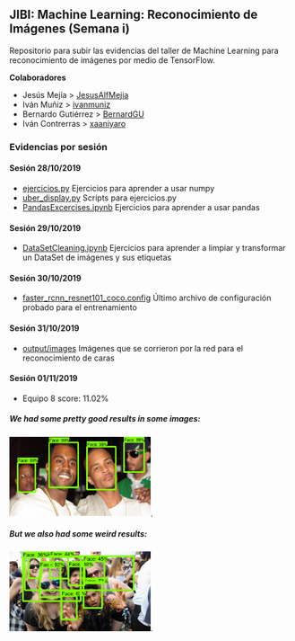 ## JIBI: Machine Learning: Reconocimiento de Imágenes (Semana i)

Repositorio para subir las evidencias del taller de Machine Learning para reconocimiento de imágenes por medio de TensorFlow.

**Colaboradores**
* Jesús Mejía > [JesusAlfMejia](https://github.com/JesusAlfMejia/)
* Iván Muñiz > [ivanmuniz](https://github.com/ivanmuniz/)
* Bernardo Gutiérrez > [BernardGU](https://github.com/BernardGU/)
* Iván Contrerras > [xaaniyaro](https://github.com/xaaniyaro/)

### Evidencias por sesión

#### Sesión 28/10/2019
* [ejercicios.py](ejercicios.py)
Ejercicios para aprender a usar numpy
* [uber_display.py](uber_display.py)
Scripts para ejercicios.py
* [PandasExcercises.ipynb](PandasExcercises.ipynb)
Ejercicios para aprender a usar pandas

#### Sesión 29/10/2019
* [DataSetCleaning.ipynb](DataSetCleaning.ipynb)
Ejercicios para aprender a limpiar y transformar un DataSet de imágenes y sus etiquetas

#### Sesión 30/10/2019
* [faster_rcnn_resnet101_coco.config](faster_rcnn_resnet101_coco.config)
Último archivo de configuración probado para el entrenamiento

#### Sesión 31/10/2019
* [output/images](output/images)
Imágenes que se corrieron por la red para el reconocimiento de caras

#### Sesión 01/11/2019
* Equipo 8 score: 11.02%

##### We had some pretty good results in some images:
<img src="output/images/Kanye-TI.jpg" width="50%">.
##### But we also had some weird results:
<img src="output/images/_100447451_oxford-festival.jpg" width="50%">.
